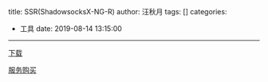 title: SSR(ShadowsocksX-NG-R)
author: 汪秋月
tags: []
categories:
  - 工具
date: 2019-08-14 13:15:00
---
[下载](https://github.com/qinyuhang/ShadowsocksX-NG-R/releases) 

[服务购买](https://yespanel.xyz)